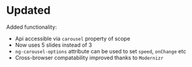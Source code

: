 # Updated

Added functionality:

* Api accessible via `carousel` property of scope
* Now uses 5 slides instead of 3
* `ng-carousel-options` attribute can be used to set `speed`, `onChange` etc
* Cross-browser compatability improved thanks to `Modernizr`
